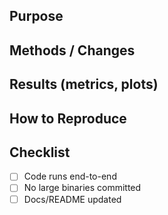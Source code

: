 ## Purpose
## Methods / Changes
## Results (metrics, plots)
## How to Reproduce
## Checklist
- [ ] Code runs end-to-end
- [ ] No large binaries committed
- [ ] Docs/README updated
